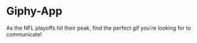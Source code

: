 # Giphy-App
As the NFL playoffs hit their peak, find the perfect gif you're looking for to communicate!

